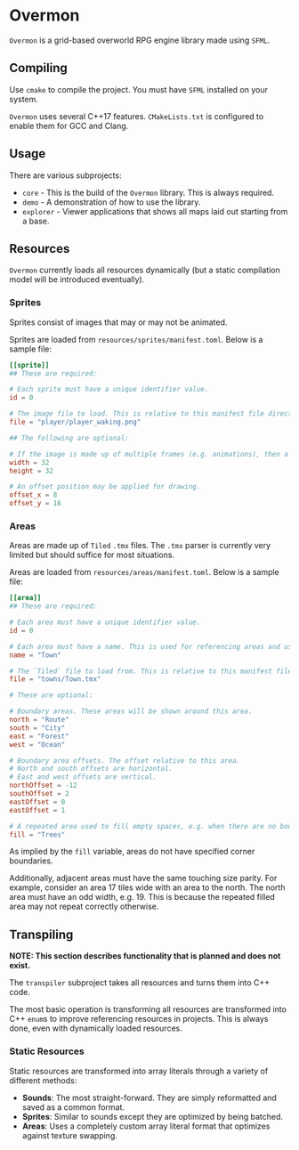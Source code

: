 # Overmon
`Overmon` is a grid-based overworld RPG engine library made using `SFML`.

## Compiling
Use `cmake` to compile the project. You must have `SFML` installed on your system.

`Overmon` uses several C++17 features. `CMakeLists.txt` is configured to enable them for GCC and Clang.

## Usage
There are various subprojects:
 - `core` - This is the build of the `Overmon` library. This is always required.
 - `demo` - A demonstration of how to use the library.
 - `explorer` - Viewer applications that shows all maps laid out starting from a base.

## Resources
`Overmon` currently loads all resources dynamically (but a static compilation model will be introduced eventually).

### Sprites
Sprites consist of images that may or may not be animated.

Sprites are loaded from `resources/sprites/manifest.toml`. Below is a sample file:
```toml
[[sprite]]
## These are required:

# Each sprite must have a unique identifier value.
id = 0

# The image file to load. This is relative to this manifest file directory.
file = "player/player_waking.png"

## The following are optional:

# If the image is made up of multiple frames (e.g. animations), then a frame size must be specified.
width = 32
height = 32

# An offset position may be applied for drawing.
offset_x = 8
offset_y = 16
```

### Areas
Areas are made up of `Tiled` `.tmx` files. The `.tmx` parser is currently very limited but should suffice for most situations.

Areas are loaded from `resources/areas/manifest.toml`. Below is a sample file:
```toml
[[area]]
## These are required:

# Each area must have a unique identifier value.
id = 0

# Each area must have a name. This is used for referencing areas and used for display purposes.
name = "Town"

# The `Tiled` file to load from. This is relative to this manifest file directory.
file = "towns/Town.tmx"

# These are optional:

# Boundary areas. These areas will be shown around this area.
north = "Route"
south = "City"
east = "Forest"
west = "Ocean"

# Boundary area offsets. The offset relative to this area.
# North and south offsets are horizontal.
# East and west offsets are vertical.
northOffset = -12
southOffset = 2
eastOffset = 0
eastOffset = 1

# A repeated area used to fill empty spaces, e.g. when there are no bounary areas and in corners.
fill = "Trees"
```

As implied by the `fill` variable, areas do not have specified corner boundaries.

Additionally, adjacent areas must have the same touching size parity. For example, consider an area 17 tiles wide with an area to the north. The north area must have an odd width, e.g. 19. This is because the repeated filled area may not repeat correctly otherwise.

## Transpiling
__NOTE: This section describes functionality that is planned and does not exist.__

The `transpiler` subproject takes all resources and turns them into C++ code.

The most basic operation is transforming all resources are transformed into C++ `enum`s to improve referencing resources in projects. This is always done, even with dynamically loaded resources.

### Static Resources
Static resources are transformed into array literals through a variety of different methods:
 - __Sounds__: The most straight-forward. They are simply reformatted and saved as a common format.
 - __Sprites__: Similar to sounds except they are optimized by being batched.
 - __Areas__: Uses a completely custom array literal format that optimizes against texture swapping.
